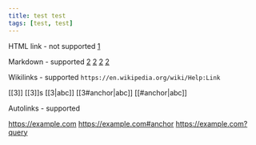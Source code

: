 ```yaml
---
title: test test
tags: [test, test]
---
```


HTML link - not supported
<a href="1">1</a>

Markdown - supported
[2](2)
[2](../2)
[2](http://2)
[2](2#anchor)

Wikilinks - supported `https://en.wikipedia.org/wiki/Help:Link`

[[3]]
[[3]]s
[[3|abc]]
[[3#anchor|abc]]
[[#anchor|abc]]

Autolinks - supported

https://example.com
https://example.com#anchor
https://example.com?query
